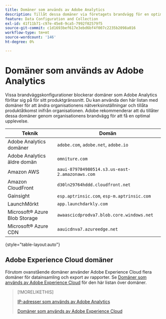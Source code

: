 ```yaml
---
title: Domäner som används av Adobe Analytics
description: Tillåt dessa domäner via företagets brandvägg för en optimal upplevelse med Adobe Analytics.
feature: Data Configuration and Collection
exl-id: 41f11b71-c97e-45e8-9ca5-7992f02579f5
source-git-commit: c1d1693bef617e3ebd6bf4f007c2235b2098a016
workflow-type: tm+mt
source-wordcount: '146'
ht-degree: 0%

---
```


# Domäner som används av Adobe Analytics

Vissa brandväggskonfigurationer blockerar domäner som Adobe Analytics förlitar sig på för sitt produktgränssnitt. Du kan använda den här listan med domäner för att ändra organisationens nätverksinställningar och tillåta produktåtkomst inifrån organisationen. Adobe rekommenderar att du tillåter dessa domäner genom organisationens brandvägg för att få en optimal upplevelse.

| Teknik | Domän |
| --- | --- |
| Adobe Analytics domäner | `adobe.com`, `adobe.net`, `adobe.io` |
| Adobe Analytics äldre domän | `omniture.com` |
| Amazon AWS | `aaui-879784980514.s3.us-east-2.amazonaws.com` |
| Amazon CloudFront | `d30ln29764hddd.cloudfront.net` |
| Gainsight | `esp.aptrinsic.com`, `esp-m.aptrinsic.com` |
| LaunchMörkt | `app.launchdarkly.com` |
| Microsoft® Azure Blob Storage | `awaascicdprodva7.blob.core.windows.net` |
| Microsoft® Azure CDN | `aauicdnva7.azureedge.net` |

{style="table-layout:auto"}

## Adobe Experience Cloud domäner

Förutom ovanstående domäner använder Adobe Experience Cloud flera domäner för datainsamling och export av rapporter. Se [Domäner som används av Adobe Experience Cloud](https://experienceleague.adobe.com/sv/docs/core-services/interface/data-collection/domains) för den här listan över domäner.

>[!MORELIKETHIS]
>
>[IP-adresser som används av Adobe Analytics](ip-addresses.md)
>
>[Domäner som används av Adobe Experience Cloud](https://experienceleague.adobe.com/sv/docs/core-services/interface/data-collection/domains)
